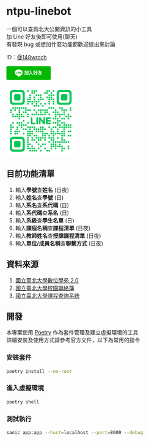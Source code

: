 # ntpu-linebot

一個可以查詢北大公開資訊的小工具\
加 Line 好友後即可使用(聊天)\
有發現 bug 或想加什麼功能都歡迎提出來討論

ID：[@148wrcch](https://lin.ee/QiMmPBv)

[![friend](/add_friend/S_add_friend_button.png)](https://lin.ee/QiMmPBv)

![qrcode](/add_friend/S_gainfriends_qr.png)

## 目前功能清單

1. 輸入**學號**查**姓名** (日夜)
2. 輸入**姓名**查**學號** (日)
3. 輸入**系名**查**系代碼** (日)
4. 輸入**系代碼**查**系名** (日)
5. 輸入**系級**查**學生名單** (日)
6. 輸入**課程名稱**查**課程清單** (日夜)
7. 輸入**教師姓名**查**授課課程清單** (日夜)
8. 輸入**單位/成員名稱**查**聯繫方式** (日夜)

## 資料來源

1. [國立臺北大學數位學苑 2.0](https://lms.ntpu.edu.tw)
2. [國立臺北大學校園聯絡簿](https://sea.cc.ntpu.edu.tw/pls/ld/campus_dir_m.main)
3. [國立臺北大學課程查詢系統](https://sea.cc.ntpu.edu.tw/pls/dev_stud/course_query_all.CHI_MAIN)

## 開發

本專案使用 [Poetry](https://python-poetry.org/) 作為套件管理及建立虛擬環境的工具\
詳細安裝及使用方式請參考官方文件，以下為常用的指令

### 安裝套件

```bash
poetry install --no-root
```

### 進入虛擬環境

```bash
poetry shell
```

### 測試執行

```bash
sanic app:app --host=localhost --port=8000 --debug
```
